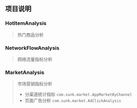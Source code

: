 ## 项目说明

### HotItemAnalysis

> 热门商品分析

### NetworkFlowAnalysis

> 网络流量指标分析

### MarketAnalysis

> 市场营销指标分析
> - 分渠道统计指标 `com.sunk.market.AppMarketByChannel`
> - 页面广告分析 `com.sunk.market.AdClickAnalysis`

